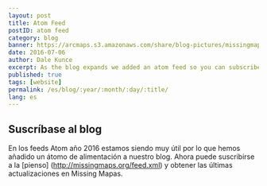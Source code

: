 ```yaml
---
layout: post
title: Atom Feed
postID: atom feed
category: blog
banner: https://arcmaps.s3.amazonaws.com/share/blog-pictures/missingmaps-blog_20160706_banner.jpg
date: 2016-07-06
author: Dale Kunce
excerpt: As the blog expands we added an atom feed so you can subscribe and get the latest updates on Missing Maps.
published: true
tags: [website]
permalink: /es/blog/:year/:month/:day/:title/
lang: es
---
```


## Suscríbase al blog

En los feeds Atom año 2016 estamos siendo muy útil por lo que hemos añadido un átomo de alimentación a nuestro blog. Ahora puede suscribirse a la [pienso] (http://missingmaps.org/feed.xml) y obtener las últimas actualizaciones en Missing Mapas.
